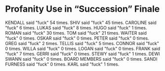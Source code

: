 # Profanity Use in “Succession” Finale

KENDALL said "fuck" 54 times.
SHIV said "fuck" 45 times.
CAROLINE said "fuck" 6 times.
LUKAS said "fuck" 8 times.
HUGO said "fuck" 1 times.
ROMAN said "fuck" 30 times.
TOM said "fuck" 21 times.
WAITER said "fuck" 0 times.
OSKAR said "fuck" 0 times.
PETER said "fuck" 0 times.
GREG said "fuck" 2 times.
TELLIS said "fuck" 5 times.
CONNOR said "fuck" 0 times.
WILLA said "fuck" 0 times.
LOGAN said "fuck" 0 times.
FRANK said "fuck" 7 times.
GERRI said "fuck" 0 times.
STEWY said "fuck" 1 times.
DEWI SWANN said "fuck" 0 times.
BOARD MEMBERS said "fuck" 0 times.
SANDI FURNESS said "fuck" 0 times.
KARL said "fuck" 1 times.

